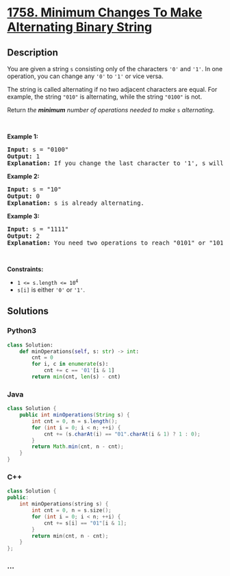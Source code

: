 # [1758. Minimum Changes To Make Alternating Binary String](https://leetcode.com/problems/minimum-changes-to-make-alternating-binary-string)



## Description

<p>You are given a string <code>s</code> consisting only of the characters <code>&#39;0&#39;</code> and <code>&#39;1&#39;</code>. In one operation, you can change any <code>&#39;0&#39;</code> to <code>&#39;1&#39;</code> or vice versa.</p>

<p>The string is called alternating if no two adjacent characters are equal. For example, the string <code>&quot;010&quot;</code> is alternating, while the string <code>&quot;0100&quot;</code> is not.</p>

<p>Return <em>the <strong>minimum</strong> number of operations needed to make</em> <code>s</code> <em>alternating</em>.</p>

<p>&nbsp;</p>
<p><strong>Example 1:</strong></p>

<pre>
<strong>Input:</strong> s = &quot;0100&quot;
<strong>Output:</strong> 1
<strong>Explanation:</strong> If you change the last character to &#39;1&#39;, s will be &quot;0101&quot;, which is alternating.
</pre>

<p><strong>Example 2:</strong></p>

<pre>
<strong>Input:</strong> s = &quot;10&quot;
<strong>Output:</strong> 0
<strong>Explanation:</strong> s is already alternating.
</pre>

<p><strong>Example 3:</strong></p>

<pre>
<strong>Input:</strong> s = &quot;1111&quot;
<strong>Output:</strong> 2
<strong>Explanation:</strong> You need two operations to reach &quot;0101&quot; or &quot;1010&quot;.
</pre>

<p>&nbsp;</p>
<p><strong>Constraints:</strong></p>

<ul>
	<li><code>1 &lt;= s.length &lt;= 10<sup>4</sup></code></li>
	<li><code>s[i]</code> is either <code>&#39;0&#39;</code> or <code>&#39;1&#39;</code>.</li>
</ul>


## Solutions

<!-- tabs:start -->

### **Python3**

```python
class Solution:
    def minOperations(self, s: str) -> int:
        cnt = 0
        for i, c in enumerate(s):
            cnt += c == '01'[i & 1]
        return min(cnt, len(s) - cnt)
```

### **Java**

```java
class Solution {
    public int minOperations(String s) {
        int cnt = 0, n = s.length();
        for (int i = 0; i < n; ++i) {
            cnt += (s.charAt(i) == "01".charAt(i & 1) ? 1 : 0);
        }
        return Math.min(cnt, n - cnt);
    }
}
```

### **C++**

```cpp
class Solution {
public:
    int minOperations(string s) {
        int cnt = 0, n = s.size();
        for (int i = 0; i < n; ++i) {
            cnt += s[i] == "01"[i & 1];
        }
        return min(cnt, n - cnt);
    }
};
```

### **...**

```

```

<!-- tabs:end -->
